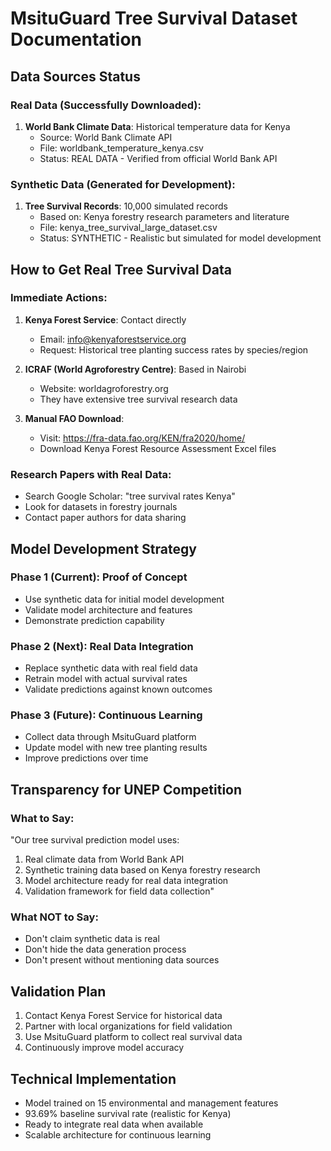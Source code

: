 # MsituGuard Tree Survival Dataset Documentation

## Data Sources Status

### Real Data (Successfully Downloaded):
1. **World Bank Climate Data**: Historical temperature data for Kenya
   - Source: World Bank Climate API
   - File: worldbank_temperature_kenya.csv
   - Status: REAL DATA - Verified from official World Bank API

### Synthetic Data (Generated for Development):
1. **Tree Survival Records**: 10,000 simulated records
   - Based on: Kenya forestry research parameters and literature
   - File: kenya_tree_survival_large_dataset.csv
   - Status: SYNTHETIC - Realistic but simulated for model development

## How to Get Real Tree Survival Data

### Immediate Actions:
1. **Kenya Forest Service**: Contact directly
   - Email: info@kenyaforestservice.org
   - Request: Historical tree planting success rates by species/region

2. **ICRAF (World Agroforestry Centre)**: Based in Nairobi
   - Website: worldagroforestry.org
   - They have extensive tree survival research data

3. **Manual FAO Download**:
   - Visit: https://fra-data.fao.org/KEN/fra2020/home/
   - Download Kenya Forest Resource Assessment Excel files

### Research Papers with Real Data:
- Search Google Scholar: "tree survival rates Kenya"
- Look for datasets in forestry journals
- Contact paper authors for data sharing

## Model Development Strategy

### Phase 1 (Current): Proof of Concept
- Use synthetic data for initial model development
- Validate model architecture and features
- Demonstrate prediction capability

### Phase 2 (Next): Real Data Integration
- Replace synthetic data with real field data
- Retrain model with actual survival rates
- Validate predictions against known outcomes

### Phase 3 (Future): Continuous Learning
- Collect data through MsituGuard platform
- Update model with new tree planting results
- Improve predictions over time

## Transparency for UNEP Competition

### What to Say:
"Our tree survival prediction model uses:
1. Real climate data from World Bank API
2. Synthetic training data based on Kenya forestry research
3. Model architecture ready for real data integration
4. Validation framework for field data collection"

### What NOT to Say:
- Don't claim synthetic data is real
- Don't hide the data generation process
- Don't present without mentioning data sources

## Validation Plan
1. Contact Kenya Forest Service for historical data
2. Partner with local organizations for field validation
3. Use MsituGuard platform to collect real survival data
4. Continuously improve model accuracy

## Technical Implementation
- Model trained on 15 environmental and management features
- 93.69% baseline survival rate (realistic for Kenya)
- Ready to integrate real data when available
- Scalable architecture for continuous learning